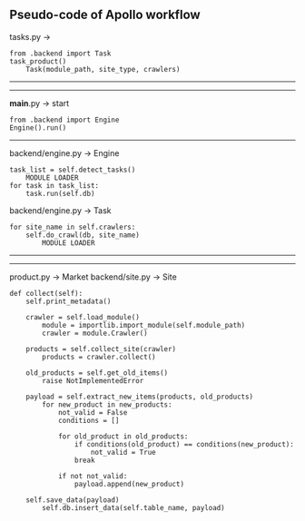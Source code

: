 Pseudo-code of Apollo workflow
---

tasks.py ->
    
    from .backend import Task
    task_product()
        Task(module_path, site_type, crawlers)

-----------------------------------------------
-----------------------------------------------

__main__.py -> start

    from .backend import Engine
    Engine().run()

-----------------------------------------------

backend/engine.py -> Engine

    task_list = self.detect_tasks()
        MODULE LOADER
    for task in task_list:
        task.run(self.db)

backend/engine.py -> Task

    for site_name in self.crawlers:
        self.do_crawl(db, site_name)
            MODULE LOADER

-----------------------------------------------
-----------------------------------------------

product.py -> Market
backend/site.py -> Site

    def collect(self):
        self.print_metadata()
    
        crawler = self.load_module() 
            module = importlib.import_module(self.module_path)
            crawler = module.Crawler()
           
        products = self.collect_site(crawler)
            products = crawler.collect()
            
        old_products = self.get_old_items()
            raise NotImplementedError
    
        payload = self.extract_new_items(products, old_products)
            for new_product in new_products:
                not_valid = False
                conditions = []
                
                for old_product in old_products:
                    if conditions(old_product) == conditions(new_product):
                        not_valid = True
                    break
    
                if not not_valid:
                    payload.append(new_product)
    
        self.save_data(payload)
            self.db.insert_data(self.table_name, payload)
